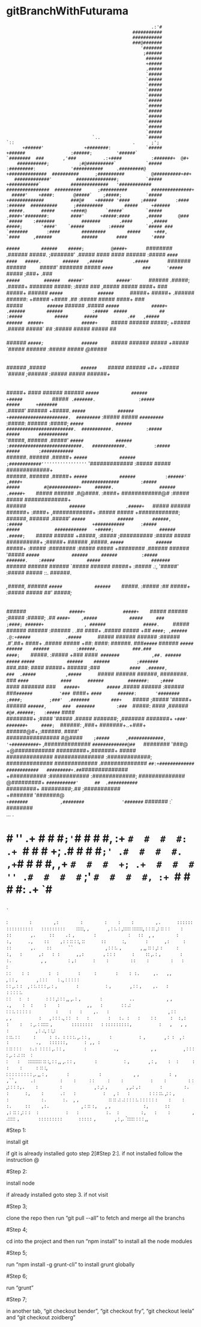 # gitBranchWithFuturama


                                                          .:'#                                                                                                                                          
                                                   ###########                                                                                                                                          
                                                   ###########                                                                                                                                          
                                                   ###@#######                                                                                                                                          
                                                      '#######                                                                                                                                          
                                                       ;######                                                                                                                                          
                                                        ######                                                                                                                                          
                                                        +#####                                                                                                                                          
                                                        .#####                                                                                                                                          
                                                        `#####                                                                                                                                          
                                                        `#####                                                                                                                                          
                                                        `#####                                                                                                                                          
                                                        `#####                                                                                                                                          
                                                        `#####                                                                                                                                          
                                                        `#####                                                                                                                                          
                                                        `#####                                                                                                                                          
                                                        `#####                                                                                                                                          
                                                        `#####                                                                                                                                          
                                                        `#####                                                                                                                                          
                                                        `#####                                                                                                                                          
                                                        `#####                                                                                                                                          
                                    `..                 `#####                                                                               `::                                            .      ;';  
          +######'               +########:             `#####      +######                 :######;         '######`             `########  ###       ,'###          .:+####           :#######+  @#+  
        ###########;           ;#@##########`           `#####    :#########:             '###########     .#########@           +##############  ##########      ;##########          @##########+##+  
       #############'         ###############;          `#####   +###########`           ##############   '############         ################  ##########      ;##########         ###############+  
      #####'    +####:       @#####`    ;#####;         `#####  +#############          ###@#    +###### '####    ;#####       :####     :######  ##########      ;##########        #####     +######  
     #####.      #####      +####@       `#####`        `##### .####+'########:        ####'      +#####:####      ,#####      @###       `#####    :#######          #######       .####       ,#####  
    #####;       '####'    `#####         :#####        `##### ###     `#######       :####        #########        #####     +###,        `####     ,######           ######       ####         '####  
   `#####        ######    #####;          @####+       `########       .######       #####.       ;#######'        .#####    ####          ####      ######           :#####      `####          ####  
   #####.        ######   ,#####           .#####       `#######         ######`     `#####'        #######          #####   `####           ###      '#####           `#####      ;###+          .###  
  `#####         ######   #####'            #####'      `######          .#####;     .#####+        #######          #####:  :####           ###      ,#####            #####      ####+           ###  
  #####+         ######  `#####             ######      `#####+           #####+     .######        ######:          +#####  +####           .##      :#####            #####      ####+           ###  
  #####`         ######` ######             .#####      `#####            #####+     .######        ######           :#####  #####            ##      :#####            #####      #####           .##  
 ,#####          ######  #####+              #####+     `#####            ######      #####;        +#####           .#####  #####`           ##      :#####            #####      #####            ##  
 ######          ###### `#####;              ######     `#####            ######      #####         +#####           `#####  ######                   :#####            #####      @#####               
 ######          ###### ,#####`              ######     `#####            ######       +#+          +#####           `#####  ;######                  :#####            #####      ######+              
 #####+           ####  ######               ######     `#####            ######                    +#####           `#####` .#######.                :#####            #####      +#######`            
.#####'                 ######               +#####.    `#####            ######                    +######################.  #########`              :#####            #####      `#########`          
:#####:                 ######               :#####;    `#####            ######                  #########################.  ###########.            :#####            #####       ###########`        
'#####,                 ######               .#####'    `#####            ######               :###########################.   ############.          :#####            #####       :############`      
######.                 ######               .#####+    `#####            ######             ;############'''''''''''''''''`   '#############         :#####            #####        #############+     
######.                 ######               .#####+    `#####            ######           :######' ,####+                      ##############        :#####            #####         #@###########+    
######.                 ######               .#####+    `#####            ######         .#@####.   :####+                       ############@#       :#####            #####          #############+   
######`                 ######               .#####+    `#####            ######        ######+     :####+                        ,############+      :#####            #####           +############;  
######,                 ######               .#####'    `#####            ######       ######,      :#####                          +###########      :#####            #####             ############  
+#####;                 ######               .#####;    `#####            ######      +#####,       :#####                            ;##########     :#####            #####               ##########+ 
;#####+                 ######               ,#####.    `#####            ######     `#####+        :#####                              :########     :#####            #####                 +######## 
.######                 ######               '#####     `#####            ######     ######         :#####                                #######.    :#####            #####                   ####### 
`######                 ######               ######     `#####            ######     #####+         :#####                  .:,            '#####'    :#####            #####     ::.            ######.
 ######                 ,#####,              ######     `#####            ######    `#####.         :#####                  :##             #####+    :#####            #####     ##'             #####;
 ######`                 #####+              #####+     `#####            ######    ;#####          :#####;                 .##             `####+    ,#####            #####     ###             ;####;
 ######+               , ######              #####.     `#####            ######    ######          :######               . .##              ####+    .#####            #####     +##             `####;
 ,######              .@:+#####             .#####      `#####            ######    ######          :######              .#'.##+             ####+    .#####            #####     +##:             ####:
  ######.             ###`#####`            ######      `#####            ######    ######          :######.             ###.###             ####;    `#####.          :#####     +###             ####`
  #######            ,##. ######            #####`      `#####            ######    ######          ;#######            `###.###:            ####      #####+          ######     ;###`            #### 
  .######,           ###  .#####           ,#####       `#####            ######    ######,         ########.           ### `####            ####      ######         #######:    ;####           `#### 
   #######          ###`   #####+          #####`       .#####            ######    :######        ###`######          '### `####+          `####      ######:       '########    ;####;          ;###' 
   .#######        ###+    `#####         ;#####        '#####+           ######    `######,      ###  #######        :###  `#####:         ####       ,######`     #@#.######;   :#####`         ####  
    ########+    ;####      '#####       .#####         #######;         ,#######    #######+  `+###'   #######+     ####;  `######:       ,###+        #######+..+###+ ######@#+,:######.       ####'  
     ################        #@####`    ;#####      ,#############,   '+##########+` ,##############    `#############@##   `########     '###@         +@############  #########+,#######+     #####   
      ##############          ###############       :#############;   ##############  #############      .##############    `##:+#############           ############   #########+.##`##############    
       +###########            :############        :#############;   ##############   @#########+        `###########'      ##  .###########            `#########+    #########;.##  ;###########     
         +#######                '#######@`                                             +#######            ,########              '#######`               #######      :`               ########       
                                    ...                                                    .                                                                                                            
                                                                                                                                                                                                        
                                                                                                                                                                                                        
                                                                                                                                                                                                        
                                                                                                                                                                                                        
                                                                                                                                                                                                        
                                                                                                                                                                                                        
                                                                                                                                                                                                        
                                                                                                                                                                                                        
                                                                                                                                                                                                        
                                                                                                                                                                                                        
                                                                                                                                                                                                        
                                                                                                                                                                                                        
                                                                                                                                                                                                        
                                                                                                                                                                                                        
#  #  '' .+  #  #  #` ;' `#  #  #  #, :+ `#  #  #  #: .+ `#  #  #  +; .#  #  #  #` ;' .#  #  #  #. ,+ `#  #  #  #, ,+ `#  #  #  +; .+  #  #  #  '' .#  #  #  #` ;' `#  #  #  #, :+ `#  #  #  #: .+ `#   
                                                                                                                                                                                                        
                                                                                                                                                                                                        
                                                                                                                                                                                                        
                                                                                                                                                                                                        
                                                                                                                                                                                                        
                                                                                                                                                                                                        
                                                                                                                                                                                                        
                                                                                                                                                                                                        
                                                                                                                                                                                                        
                                                                                                                                                                                                        
                                                                                                                                                                                                        
                                                                                                                                                                                                        
                                                                                                                                                                                                        
                                                                                                                                                                                                        
                                                                                                                                                                      `                                 
 :`         :        ,:        :        :    :    :        ,.      ::::::          ::::::::::   :::::::::     `:::::,    `,       `,        :       :.       :     ,:::::       :::::::,     :        : 
 ::        ,:        ::        :       :`    :    ::       ,.     ::    .:`            `,       :            `:`    ::   `,       `,        :       :,      .,    ::    ,:`     :      ::    :       :, 
 ::`       ::       `:`,       :      ,:     :    ::       ,.    ::      ``            `,       :            :       :.  `,       `,        ,,      ::      :    ,:      `:     :       :,   :      ,:  
 : :      ,,:       ,` :       :     `:      :    :`:      ,.    :                     `,       :           :.           `,       `,        `:     `,:      :    :        ::    :        :   :     `:   
 : :`     : :       :  :       :     :       :    : :.     ,.   ,,                     `,       :           :            `,       `,         :     : :`    `:   .,         :    :        :   :     :    
 :  :    ,. :      `:  `,      :    :.       :    :  :     ,.   :                      `,       :          `:            `,       `,         :     : `,    ,.   :          :`   :        :   :    :.    
 :  :`   :  :      :`   :      :   ,:        :    :  ,,    ,.   :                      `,       :          ..            `,       `,         .,    :  :    :    :          ,,   :       `:   :   .:     
 :   :  :.  :      :    :      :  `:         :    :   :    ,.   :                      `,       :          :`            `,       `,          :   `,  :    :    :          .,   :       :`   :   :      
 :   :. :   :     `:    `:     :  :,:        :    :   `:   ,.   :     :::::            `,       ::::::::   :`            `:::::::::,          :   ,   ,`  `,    :          `,   :     .:,    :  :,:     
 :    ::.   :     :`     :     : :. :`       :    :    :.  ,.   :         :            `,       :          :`            `,       `,          :`  :   `,  :`    :          .,   ::::::,      : ,, :`    
 :    ::    :     :      :`    :.:  `:       :    :     :  ,.   :         :            `,       :          .,            `,       `,          `,  :    :  :     :          ,.   :    .:      :`:  `:    
 :     `    :    `:::::::::    ::    :,      :    :     ,, ,.   :         :            `,       :          `:            `,       `,           : `,    :  :     :          :    :     :`     ::    :,   
 :          :    :        :    :      :      :    :      : ,.   ,,        :            `,       :           :            `,       `,           : ,     ,``,     .:         :    :     `:     :`     :   
 :          :    :        :`   :      ,:     :    :      `:,.    :        :            `,       :           ,:           `,       `,           ,.:     `,:       :        :.    :      :,    :      .:  
 :          :   `,        `:   :       :`    :    :       ::.    ,:       :            `,       :            :.      :.  `,       `,           `::      ::       .:      .:     :       :    :       :. 
 :          :   :          :   :       `:    :    :        :.     ::    ,:.            `,       :             ::   `:,   `,       `,            :,      ::        ,:`   ::      :       ,:   :       `: 
 :          :   :          :.  :        :,   :    :        ,`      .:::::              `,       :::::::::      :::::`    `,       `,            :       ,.         `:::::       :        :   :        ,,



#Step 1:

install git

if git is already installed goto step 2[#Step 2:]. if not installed follow the instruction @ 

#Step 2:

install node

if already installed goto step 3. if not visit 

#Step 3;

clone the repo then run “git pull --all” to fetch and merge all the branchs

#Step 4;

cd into the project and then run “npm install” to install all the node modules

#Step 5;

run “npm install -g grunt-cli” to install grunt globally

#Step 6;

run “grunt”

#Step 7;

in another tab, “git checkout bender”, “git checkout fry”, “git checkout leela” and “git checkout zoidberg”
